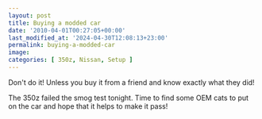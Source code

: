 ```yaml
---
layout: post
title: Buying a modded car
date: '2010-04-01T00:27:05+00:00'
last_modified_at: '2024-04-30T12:08:13+23:00'
permalink: buying-a-modded-car
image:
categories: [ 350z, Nissan, Setup ]
---
```

Don't do it! Unless you buy it from a friend and know exactly what they did!

The 350z failed the smog test tonight. Time to find some OEM cats to put on the car and hope that it helps to make it pass!
